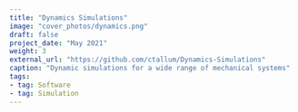 ```yaml
---
title: "Dynamics Simulations"
image: "cover_photos/dynamics.png"
draft: false
project_date: "May 2021"
weight: 3
external_url: "https://github.com/ctallum/Dynamics-Simulations"
caption: "Dynamic simulations for a wide range of mechanical systems"
tags:
- tag: Software
- tag: Simulation
---
```


